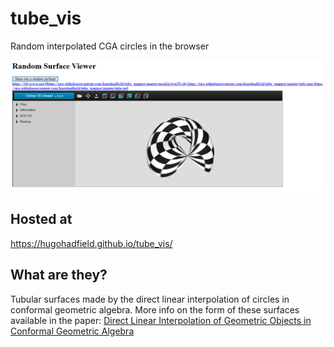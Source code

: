 # tube_vis
Random interpolated CGA circles in the browser

![tube_vis](screenshot.PNG)

## Hosted at
https://hugohadfield.github.io/tube_vis/

## What are they?
Tubular surfaces made by the direct linear interpolation of circles in conformal geometric algebra.
More info on the form of these surfaces available in the paper: [Direct Linear Interpolation of Geometric Objects in Conformal Geometric Algebra](https://link.springer.com/article/10.1007/s00006-019-1003-y)

